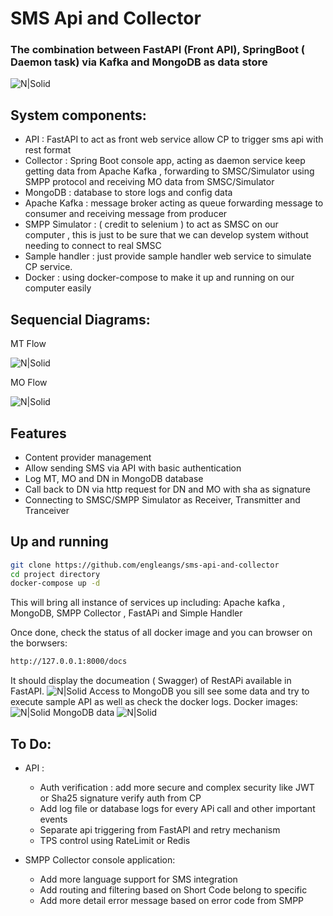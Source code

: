# SMS Api and Collector
### The combination between FastAPI (Front API), SpringBoot ( Daemon task) via Kafka and MongoDB as data store

![N|Solid](https://cdn-images-1.medium.com/max/800/0*wmA2MbVb89z2Ur8k)



## System components:

- API : FastAPI to act as front web service allow CP to trigger sms api with rest format
- Collector : Spring Boot console app, acting as daemon service keep getting data from Apache Kafka , forwarding to SMSC/Simulator using SMPP protocol and receiving MO data from SMSC/Simulator
- MongoDB : database to store logs and config data
- Apache Kafka : message broker acting as queue forwarding message to consumer and receiving message from producer
- SMPP Simulator : ( credit to selenium ) to act as SMSC on our computer , this is just to be sure that we can develop system without needing to connect to real SMSC
- Sample handler : just provide sample handler web service to simulate CP service.
- Docker : using docker-compose to make it up and running on our computer easily

## Sequencial Diagrams:
MT Flow

![N|Solid](https://cdn-images-1.medium.com/max/800/0*e8-ldgcDtogSwCrw)


MO Flow

![N|Solid](https://cdn-images-1.medium.com/max/800/0*c_yc-PLjT9eKJxGp)


## Features

- Content provider management
- Allow sending SMS via API with basic authentication
- Log MT, MO and DN in MongoDB database
- Call back to DN via http request for DN and MO with sha as signature
- Connecting to SMSC/SMPP Simulator as Receiver, Transmitter and Tranceiver


## Up and running

```sh
git clone https://github.com/engleangs/sms-api-and-collector 
cd project directory
docker-compose up -d
```

This will bring all instance of services up including: Apache kafka , MongoDB, SMPP Collector , FastAPi and Simple Handler

Once done, check the status of all docker image and you can browser on the borwsers:
```sh
http://127.0.0.1:8000/docs
```
It should display the documeation ( Swagger) of RestAPi available in FastAPI.
![N|Solid](https://cdn-images-1.medium.com/max/800/1*kfTjffMn9iZne6qyn6d3bg.png)
Access to MongoDB you sill see some data and try to execute sample API as well as check the docker logs.
Docker images:
![N|Solid](https://cdn-images-1.medium.com/max/800/1*MRGa2yR43VPwm29vLaFk1Q.png)
MongoDB data
![N|Solid](https://cdn-images-1.medium.com/max/800/1*-ahODE-q29b1Yh2x81x_CA.png)


## To Do:
- API :
    - Auth verification : add more secure and complex security like JWT or Sha25 signature verify auth from CP
    - Add log file or database logs for every APi call and other important events
    - Separate api triggering from FastAPI and retry mechanism
    - TPS control using RateLimit or Redis

- SMPP Collector console application:
    - Add more language support for SMS integration
    - Add routing and filtering based on Short Code belong to specific
    - Add more detail error message based on error code from SMPP




